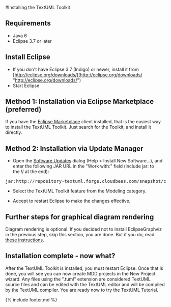 ---
---

#Installing the TextUML Toolkit

Requirements
------------

-   Java 6
-   Eclipse 3.7 or later

Install Eclipse
---------------

-   If you don't have Eclipse 3.7 (Indigo) or newer, install it from
    [http://eclipse.org/downloads/](http://eclipse.org/downloads/ "http://eclipse.org/downloads/")
-   Start Eclipse

Method 1: Installation via Eclipse Marketplace (preferred)
-------------------------------


If you have the [Eclipse
Marketplace](http://marketplace.eclipse.org/marketplace-client-intro "http://marketplace.eclipse.org/marketplace-client-intro")
client installed, that is the easiest way to install the TextUML
Toolkit. Just search for the Toolkit, and install it directly.

Method 2: Installation via Update Manager 
-------------------------------

-   Open the [Software
    Updates](http://help.eclipse.org/stable/topic/org.eclipse.platform.doc.user/tasks/tasks-121.htm "http://help.eclipse.org/stable/topic/org.eclipse.platform.doc.user/tasks/tasks-121.htm")
    dialog (Help \> Install New Software...), and enter the following
    JAR URL in the "Work with:" field (include jar: to the !/ at the
    end):

<pre>jar:http://repository-textuml.forge.cloudbees.com/snapshot/com/abstratt/mdd/com.abstratt.mdd.oss.repository/1.9/com.abstratt.mdd.oss.repository-1.9.zip!/</pre>

-   Select the TextUML Toolkit feature from the Modeling category.

-   Accept to restart Eclipse to make the changes effective.

Further steps for graphical diagram rendering
---------------------------------------------

Diagram rendering is optional. If you decided not to install
EclipseGraphviz in the previous step, skip this section, you are done.
But if you do, read [these
instructions](graphical.html "Configuring Graphical Rendering").

Installation complete - now what?
---------------------------------

After the TextUML Toolkit is installed, you must restart Eclipse. Once
that is done, you will see you can now create MDD projects in the New
Project wizard. Any files using the ".tuml" extension are considered
TextUML source files and can be edited with the TextUML editor and will
be compiled by the TextUML compiler. You are ready now to try the
TextUML
Tutorial.

{% include footer.md %}
